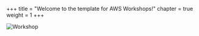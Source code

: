 +++
title = "Welcome to the template for AWS Workshops!"
chapter = true
weight = 1
+++

![Workshop](/images/epam.png)

